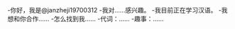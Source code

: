 -你好，我是@janzheji19700312
-我对……感兴趣。
-我目前正在学习汉语。
-我想和你合作……
-怎么找到我……
-代词：……
-趣事：……

<!---
Zhangzheji19700312/zhangzheji19700312是一个特殊的存储库，因为它的README. Mdbiods（这个文件）出现在您的GitHub配置文件中。
您可以单击预览链接查看更改。
--->
